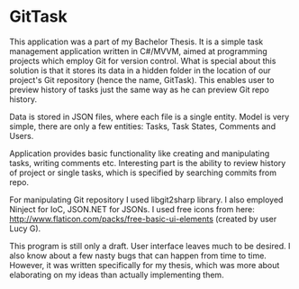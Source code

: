 # GitTask
This application was a part of my Bachelor Thesis. It is a simple task management application written in C#/MVVM, aimed at programming projects which employ Git for version control.
What is special about this solution is that it stores its data in a hidden folder in the location of our project's Git repository (hence the name, GitTask).
This enables user to preview history of tasks just the same way as he can preview Git repo history.

Data is stored in JSON files, where each file is a single entity. Model is very simple, there are only a few entities: Tasks, Task States, Comments and Users.

Application provides basic functionality like creating and manipulating tasks, writing comments etc.
Interesting part is the ability to review history of project or single tasks, which is specified by searching commits from repo.

For manipulating Git repository I used libgit2sharp library. I also employed Ninject for IoC, JSON.NET for JSONs.
I used free icons from here: http://www.flaticon.com/packs/free-basic-ui-elements (created by user Lucy G).

This program is still only a draft. User interface leaves much to be desired. I also know about a few nasty bugs that can happen from time to time.
However, it was written specifically for my thesis, which was more about elaborating on my ideas than actually implementing them. 
